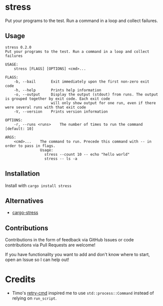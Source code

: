 # stress

Put your programs to the test. Run a command in a loop and collect failures.

## Usage

```
stress 0.2.0
Put your programs to the test. Run a command in a loop and collect failures

USAGE:
    stress [FLAGS] [OPTIONS] <cmd>...

FLAGS:
    -b, --bail       Exit immediately upon the first non-zero exit code
    -h, --help       Prints help information
    -o, --output     Display the output (stdout) from runs. The output is grouped together by exit code. Each exit code
                     will only show output for one run, even if there were several runs with that exit code
    -V, --version    Prints version information

OPTIONS:
    -r, --runs <runs>    The number of times to run the command [default: 10]

ARGS:
    <cmd>...    The command to run. Precede this command with -- in order to pass in flags.
                Usage:
                  stress --count 10 -- echo "hello world"
                  stress -- ls -a
```

## Installation

Install with `cargo install stress`

## Alternatives

- [cargo-stress](https://lib.rs/crates/cargo-stress)

## Contributions

Contributions in the form of feedback via GitHub Issues or code contributions via Pull Requests are welcome!

If you have functionality you want to add and don't know where to start, open an Issue so I can help out!

# Credits

- Timo's [retry-cmd](https://github.com/timofurrer/retry-cmd) inspired me to use `std::process::Command` instead of relying on `run_script`.
